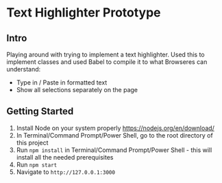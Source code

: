 # Text Highlighter Prototype
## Intro
Playing around with trying to implement a text highlighter. Used this to implement classes and used Babel to compile it to what Browseres can understand:
- Type in / Paste in formatted text
- Show all selections separately on the page
## Getting Started
1. Install Node on your system properly https://nodejs.org/en/download/
2. In Terminal/Command Prompt/Power Shell, go to the root directory of this project
3. Run `npm install` in Terminal/Command Prompt/Power Shell - this will install all the needed prerequisites
4. Run `npm start`
5. Navigate to `http://127.0.0.1:3000`
 

 
